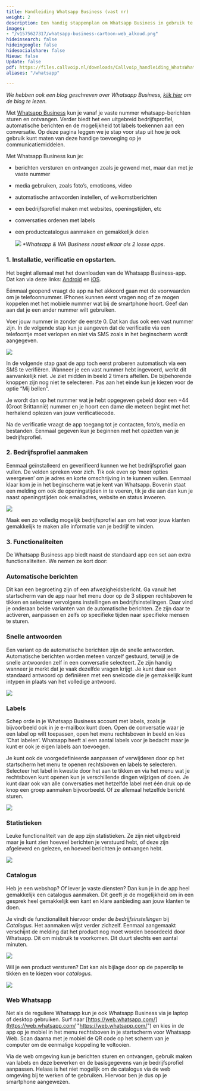 ```yaml
---
title: Handleiding Whatsapp Business (vast nr)
weight: 2
description: Een handig stappenplan om Whatsapp Business in gebruik te nemen.
images:
- "/v1575627317/whatsapp-business-cartoon-web_alkoud.png"
hideinsearch: false
hideingoogle: false
hidesocialshare: false
Nieuw: false
Update: false
pdf: https://files.callvoip.nl/downloads/Callvoip_handleiding_WhatsWhatsapp-vastnummer.pdf
aliases: "/whatsapp"

---
```

_We hebben ook een blog geschreven over Whatsapp Business,_ [_klik hier_](https://www.callvoip.nl/whatsapp-business-blog/) _om de blog te lezen._

Met [Whatsapp Business](https://www.whatsapp.com/business/) kun je vanaf je vaste nummer whatsapp-berichten sturen en ontvangen. Verder biedt het een uitgebreid bedrijfsprofiel, automatische berichten en de mogelijkheid tot labels toekennen aan een conversatie. Op deze pagina leggen we je stap voor stap uit hoe je ook gebruik kunt maten van deze handige toevoeging op je communicatiemiddelen.

Met Whatsapp Business kun je:

* berichten versturen en ontvangen zoals je gewend met, maar dan met je vaste nummer
* media gebruiken, zoals foto’s, emoticons, video
* automatische antwoorden instellen, of welkomstberichten
* een bedrijfsprofiel maken met websites, openingstijden, etc
* conversaties ordenen met labels
* een productcatalogus aanmaken en gemakkelijk delen

  ![](https://res.cloudinary.com/callvoip/image/upload/v1579187847/whatsapp_business_op-de-smartphone_hzjx2u.jpg)
  _*Whatsapp & WA Business naast elkaar als 2 losse apps_.

### 1. Installatie, verificatie en opstarten.

Het begint allemaal met het downloaden van de Whatsapp Business-app. Dat kan via deze links: [Android](https://play.google.com/store/apps/details?id=com.whatsapp.w4b) en [iOS](https://itunes.apple.com/app/whatsapp-business/id1386412985?mt=8).

Eénmaal geopend vraagt de app na het akkoord gaan met de voorwaarden om je telefoonnummer. iPhones kunnen eerst vragen nog of ze mogen koppelen met het mobiele nummer wat bij de smartphone hoort. Geef dan aan dat je een ander nummer wilt gebruiken.

Voer jouw nummer in zonder de eerste 0. Dat kan dus ook een vast nummer zijn. In de volgende stap kun je aangeven dat de verificatie via een telefoontje moet verlopen en niet via SMS zoals in het beginscherm wordt aangegeven.

![](https://res.cloudinary.com/callvoip/image/upload/v1578299134/Screenshot_4_nrpixe.png)

In de volgende stap gaat de app toch eerst proberen automatisch via een SMS te verifiëren. Wanneer je een vast nummer hebt ingevoerd, werkt dit aanvankelijk niet. Je ziet midden in beeld 2 timers aftellen. De bijbehorende knoppen zijn nog niet te selecteren. Pas aan het einde kun je kiezen voor de optie “Mij bellen”.

Je wordt dan op het nummer wat je hebt opgegeven gebeld door een +44 (Groot Brittannië) nummer en je hoort een dame die meteen begint met het herhalend oplezen van jouw verificatiecode.

Na de verificatie vraagt de app toegang tot je contacten, foto’s, media en bestanden. Eenmaal gegeven kun je beginnen met het opzetten van je bedrijfsprofiel.

### 2. Bedrijfsprofiel aanmaken

Eenmaal geïnstalleerd en geverifieerd kunnen we het bedrijfsprofiel gaan vullen. De velden spreken voor zich. Tik ook even op ‘meer opties weergeven’ om je adres en korte omschrijving in te kunnen vullen. Eenmaal klaar kom je in het beginscherm wat je kent van Whatsapp. Bovenin staat een melding om ook de openingstijden in te voeren, tik je die aan dan kun je naast openingstijden ook emailadres, website en status invoeren.

![](https://res.cloudinary.com/callvoip/image/upload/v1578299280/Screenshot_5_qw1ifi.png)

Maak een zo volledig mogelijk bedrijfsprofiel aan om het voor jouw klanten gemakkelijk te maken alle informatie van je bedrijf te vinden.

### 3. Functionaliteiten

De Whatsapp Business app biedt naast de standaard app een set aan extra functionaliteiten. We nemen ze kort door:

### Automatische berichten

Dit kan een begroeting zijn of een afwezigheidsbericht. Ga vanuit het startscherm van de app naar het menu door op de 3 stippen rechtsboven te tikken en selecteer vervolgens instellingen en bedrijfsinstellingen. Daar vind je onderaan beide varianten van de automatische berichten. Ze zijn daar te activeren, aanpassen en zelfs op specifieke tijden naar specifieke mensen te sturen.

### Snelle antwoorden

Een variant op de automatische berichten zijn de snelle antwoorden. Automatische berichten worden meteen vanzelf gestuurd, terwijl je de snelle antwoorden zelf in een conversatie selecteert. Ze zijn handig wanneer je merkt dat je vaak dezelfde vragen krijgt. Je kunt daar een standaard antwoord op definiëren met een snelcode die je gemakkelijk kunt intypen in plaats van het volledige antwoord.

![](https://res.cloudinary.com/callvoip/image/upload/v1578299300/Screenshot_6_uvxwyf.png)

### Labels

Schep orde in je Whatsapp Business account met labels, zoals je bijvoorbeeld ook in je e-mailbox kunt doen. Open de conversatie waar je een label op wilt toepassen, open het menu rechtsboven in beeld en kies ‘Chat labelen’. Whatsapp heeft al een aantal labels voor je bedacht maar je kunt er ook je eigen labels aan toevoegen.

Je kunt ook de voorgedefinieerde aanpassen of verwijderen door op het startscherm het menu te openen rechtsboven en labels te selecteren. Selecteer het label in kwestie door het aan te tikken en via het menu wat je rechtsboven kunt openen kun je verschillende dingen wijzigen of doen. Je kunt daar ook van alle conversaties met hetzelfde label met één druk op de knop een groep aanmaken bijvoorbeeld. Of ze allemaal hetzelfde bericht sturen.

![](https://res.cloudinary.com/callvoip/image/upload/v1578299328/Screenshot_7_vuaffa.png)

### Statistieken

Leuke functionaliteit van de app zijn statistieken. Ze zijn niet uitgebreid maar je kunt zien hoeveel berichten je verstuurd hebt, of deze zijn afgeleverd en gelezen, en hoeveel berichten je ontvangen hebt.

![](https://res.cloudinary.com/callvoip/image/upload/v1578043849/18_kxwgdf.png)

### Catalogus

Heb je een webshop? Of lever je vaste diensten? Dan kun je in de app heel gemakkelijk een catalogus aanmaken. Dit geeft je de mogelijkheid om in een gesprek heel gemakkelijk een kant en klare aanbieding aan jouw klanten te doen.

Je vindt de functionaliteit hiervoor onder de _bedrijfsinstellingen_ bij _Catalogus._ Het aanmaken wijst verder zichzelf. Eenmaal aangemaakt verschijnt de melding dat het product nog moet worden beoordeeld door Whatsapp. Dit om misbruik te voorkomen. Dit duurt slechts een aantal minuten.

![](https://res.cloudinary.com/callvoip/image/upload/v1578299351/Screenshot_8_c57mm3.png)

Wil je een product versturen? Dat kan als bijlage door op de paperclip te tikken en te kiezen voor _catalogus._

![](https://res.cloudinary.com/callvoip/image/upload/v1578299372/Screenshot_9_ac4cu1.png)

### Web Whatsapp

Net als de reguliere Whatsapp kun je ook Whatsapp Business via je laptop of desktop gebruiken. Surf naar [https://web.whatsapp.com/](https://web.whatsapp.com/ "https://web.whatsapp.com/") en kies in de app op je mobiel in het menu rechtsboven in je startscherm voor Whatsapp Web. Scan daarna met je mobiel de QR code op het scherm van je computer om de eenmalige koppeling te voltooien.

Via de web omgeving kun je berichten sturen en ontvangen, gebruik maken van labels en deze bewerken en de basisgegevens van je bedrijfsprofiel aanpassen. Helaas is het niet mogelijk om de catalogus via de web omgeving bij te werken of te gebruiken. Hiervoor ben je dus op je smartphone aangewezen.
